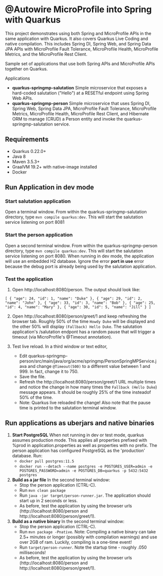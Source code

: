 # @Autowire MicroProfile into Spring with Quarkus
This project demonstrates using both Spring and MicroProfile APIs in the same application with Quarkus. It also covers Quarkus Live Coding and native compilation. This includes Spring DI, Spring Web, and Spring Data JPA APIs with MicroProfile Fault Tolerance, MicroProfile Health, MicroProfile Metrics, and the MicroProfile Rest Client.

Sample set of applications that use both Spring APIs and MicroProfile APIs together on Quarkus.

Applications
* **quarkus-springmp-salutation** Simple microservice that exposes a hard-coded salutation ("Hello") at a RESETful endpoint using Spring Web APIs.
* **quarkus-springmp-person** Simple microservice that uses Spring DI, Spring Web, Spring Data JPA, MicroProfile Fault Tolerance, MicroProfile Metrics, MicroProfile Health, MicroProfile Rest Client, and Hibernate ORM to manage (CRUD) a Person entity and invoke the quarkus-springmp-salutation service.

## Requirements
* Quarkus 0.22.0+
* Java 8
* Maven 3.5.3+
* GraalVM 19.2+ with native-image installed
* Docker

## Run Application in dev mode
### Start salutation application
Open a terminal window. From within the quarkus-springmp-salutation directory, type `mvn compile quarkus:dev`. This will start the salutation service listening on port 8081

### Start the person application
Open a second terminal window. From within the quarkus-springmp-person directory, type `mvn compile quarkus:dev`. This will start the salutation service listening on port 8080. When running in dev mode, the application will use an embedded H2 database. Ignore the error **port in use** error because the debug port is already being used by the salutation application.

### Test the application
1. Open http://localhost:8080/person.  The output should look like:

`[
  {
    "age": 24,
    "id": 1,
    "name": "Duke"
  },
  {
    "age": 29,
    "id": 2,
    "name": "John"
  },
  {
    "age": 33,
    "id": 3,
    "name": "Bob"
  },
  {
    "age": 25,
    "id": 4,
    "name": "Mary"
  },
  {
    "age": 30,
    "id": 5,
    "name": "Jill"
  }
]`

2. Open http://localhost:8080/person/greet/1 and keep refreshing the browser tab. Roughly 50% of the time `Howdy Duke` will be displayed and the other 50% will display `(Fallback) Hello Duke`. The salutation application's /salutation endpont has a random pause that will trigger a timeout (via MicroProfile's @Timeout annotation).

3. Test live reload.  In a third window or text editor,
    * Edit quarkus-springmp-person/src/main/java/org/acme/springmp/PersonSpringMPService.java and change `@Timeout(500)` to a different value between 1 and 999. In fact, change it to 750.
    * Save the file.
    * Refresh the http://localhost:8080/person/greet/1 URL multiple times and notice the change in how many times the `Fallback (Hello Duke`) message appears. It should be roughly 25% of the time insteadof 50% of the time.
    * Note: Quarkus live reloaded the change! Also note that the pause time is printed to the salutation terminal window.

## Run applications as uberjars and native binaries

1. **Start PostgreSQL** When not running in dev or test mode, quarkus assumes production mode. This applies all properties prefixed with %prod in application.properties as well as properties with no prefix. The person application has configured PostgreSQL as the 'production' database. Run:
   * `docker pull postgres:11.5`
   * `docker run --detach --name postgres -e POSTGRES_USER=admin -e POSTGRES_PASSWORD=admin -e POSTGRES_DB=quarkus -p 5432:5432 postgres`
2. **Build as a jar file** In the second terminal window:
   * Stop the person application (CTRL-C). 
   * Run `mvn clean package`
   * Run `java -jar target/person-runner.jar`. The application should start up in 2 seconds or less.
   * As before, test the application by using the browser urls (http://localhost:8080/person and http://localhost:8080/person/greet/1).
3. **Build as a native binary** In the second terminal window:
   * Stop the person application (CTRL-C). 
   * Run `mvn package -Pnative`. Note: Compiling a native binary can take 2.5+ minutes or longer (possibly with compilation warnings) and use over 2GB of ram. Luckily, compiling is a one-time event!
   * Run `target/person-runner`. Note the startup time - roughly .050 milliseconds!
   * As before, test the application by using the browser urls (http://localhost:8080/person and http://localhost:8080/person/greet/1).
